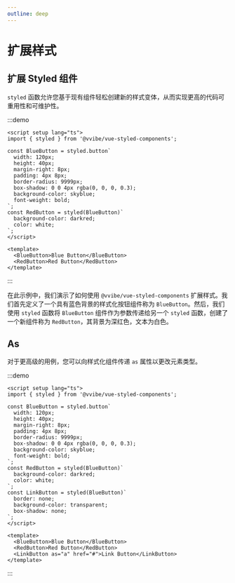 ```yaml
---
outline: deep
---
```


# 扩展样式

## 扩展 Styled 组件

`styled` 函数允许您基于现有组件轻松创建新的样式变体，从而实现更高的代码可重用性和可维护性。

:::demo

```vue
<script setup lang="ts">
import { styled } from '@vvibe/vue-styled-components';

const BlueButton = styled.button`
  width: 120px;
  height: 40px;
  margin-right: 8px;
  padding: 4px 8px;
  border-radius: 9999px;
  box-shadow: 0 0 4px rgba(0, 0, 0, 0.3);
  background-color: skyblue;
  font-weight: bold;
`;
const RedButton = styled(BlueButton)`
  background-color: darkred;
  color: white;
`;
</script>

<template>
  <BlueButton>Blue Button</BlueButton>
  <RedButton>Red Button</RedButton>
</template>
```

:::

在此示例中，我们演示了如何使用 `@vvibe/vue-styled-components` 扩展样式。我们首先定义了一个具有蓝色背景的样式化按钮组件称为 `BlueButton`。然后，我们使用 `styled` 函数将 `BlueButton` 组件作为参数传递给另一个 `styled` 函数，创建了一个新组件称为 `RedButton`，其背景为深红色，文本为白色。

## As

对于更高级的用例，您可以向样式化组件传递 `as` 属性以更改元素类型。

:::demo

```vue
<script setup lang="ts">
import { styled } from '@vvibe/vue-styled-components';

const BlueButton = styled.button`
  width: 120px;
  height: 40px;
  margin-right: 8px;
  padding: 4px 8px;
  border-radius: 9999px;
  box-shadow: 0 0 4px rgba(0, 0, 0, 0.3);
  background-color: skyblue;
  font-weight: bold;
`;
const RedButton = styled(BlueButton)`
  background-color: darkred;
  color: white;
`;
const LinkButton = styled(BlueButton)`
  border: none;
  background-color: transparent;
  box-shadow: none;
`;
</script>

<template>
  <BlueButton>Blue Button</BlueButton>
  <RedButton>Red Button</RedButton>
  <LinkButton as="a" href="#">Link Button</LinkButton>
</template>
```

:::
